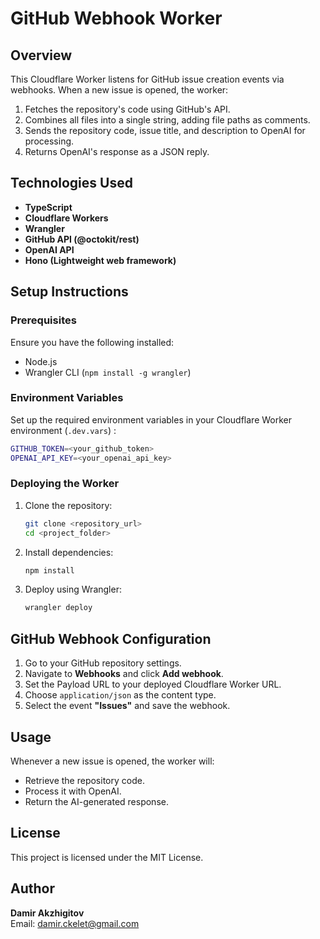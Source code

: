 # GitHub Webhook Worker

## Overview

This Cloudflare Worker listens for GitHub issue creation events via webhooks. When a new issue is opened, the worker:

1. Fetches the repository's code using GitHub's API.
2. Combines all files into a single string, adding file paths as comments.
3. Sends the repository code, issue title, and description to OpenAI for processing.
4. Returns OpenAI's response as a JSON reply.

## Technologies Used

- **TypeScript**
- **Cloudflare Workers**
- **Wrangler**
- **GitHub API (@octokit/rest)**
- **OpenAI API**
- **Hono (Lightweight web framework)**

## Setup Instructions

### Prerequisites

Ensure you have the following installed:

- Node.js
- Wrangler CLI (`npm install -g wrangler`)

### Environment Variables

Set up the required environment variables in your Cloudflare Worker environment (`.dev.vars`) :

```sh
GITHUB_TOKEN=<your_github_token>
OPENAI_API_KEY=<your_openai_api_key>
```

### Deploying the Worker

1. Clone the repository:
   ```sh
   git clone <repository_url>
   cd <project_folder>
   ```
2. Install dependencies:
   ```sh
   npm install
   ```
3. Deploy using Wrangler:
   ```sh
   wrangler deploy
   ```

## GitHub Webhook Configuration

1. Go to your GitHub repository settings.
2. Navigate to **Webhooks** and click **Add webhook**.
3. Set the Payload URL to your deployed Cloudflare Worker URL.
4. Choose `application/json` as the content type.
5. Select the event **"Issues"** and save the webhook.

## Usage

Whenever a new issue is opened, the worker will:

- Retrieve the repository code.
- Process it with OpenAI.
- Return the AI-generated response.

## License

This project is licensed under the MIT License.

## Author

**Damir Akzhigitov**  
Email: [damir.ckelet@gmail.com](mailto:damir.ckelet@gmail.com)
